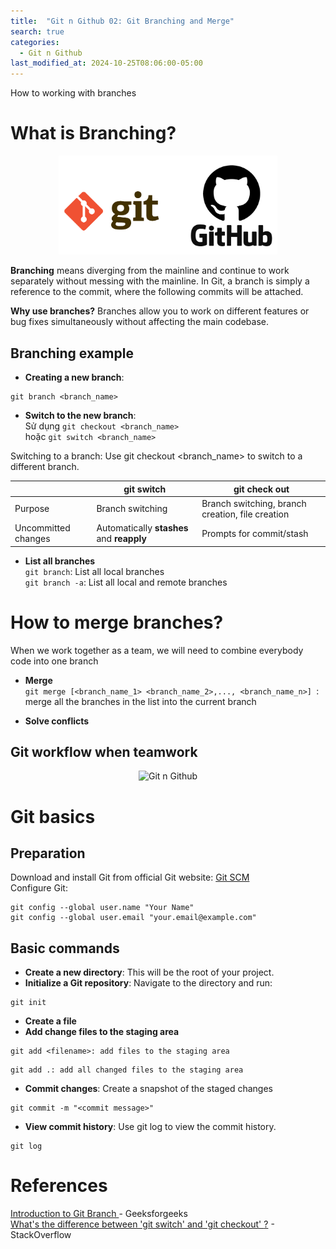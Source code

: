 ```yaml
---
title:  "Git n Github 02: Git Branching and Merge"
search: true
categories: 
  - Git n Github
last_modified_at: 2024-10-25T08:06:00-05:00
---
```


How to working with branches

# What is Branching?
<div style="text-align: center"><img src="../assets/images/Git-n-Github/git-github.png" alt="Git n Github" width="350px" ></div>

**Branching** means diverging from the mainline and continue to work separately without messing with the mainline. In Git, a branch is simply a reference to the commit, where the following commits will be attached.

**Why use branches?** Branches allow you to work on different features or bug fixes simultaneously without affecting the main codebase.

## Branching example
- **Creating a new branch**: 
```
git branch <branch_name>
```

- **Switch to the new branch**:  
Sử dụng ```git checkout <branch_name>```  
hoặc ```git switch <branch_name>```  

Switching to a branch: Use git checkout <branch_name> to switch to a different branch.

|         | git switch                                | git check out                               |
|---------|-------------------------------------------|---------------------------------------------|
| Purpose | Branch switching                          | Branch switching, branch creation, file creation | 
|Uncommitted changes| Automatically **stashes** and **reapply** | Prompts for commit/stash |

- **List all branches**  
```git branch```: List all local branches  
```git branch -a```: List all local and remote branches

# How to merge branches?
When we work together as a team, we will need to combine everybody code into one branch
- **Merge**  
```git merge [<branch_name_1> <branch_name_2>,..., <branch_name_n>] ```: merge all the branches in the list into the current branch 

[//]: # (<div style="text-align: center"><img src="" alt="Git n Github" width="350px"></div>)
- **Solve conflicts**

## Git workflow when teamwork
<div style="text-align: center;"><img src="../assets/images/Git-n-Github/git-workflow-teamwork.png" alt="Git n Github" width="350px"></div>

# Git basics
## Preparation
Download and install Git from official Git website: 
<a href = "https://git-scm.com/downloads"> Git SCM </a>  
Configure Git:
```
git config --global user.name "Your Name"
git config --global user.email "your.email@example.com"
```

## Basic commands
- **Create a new directory**: This will be the root of your project.  
- **Initialize a Git repository**: Navigate to the directory and run:
```
git init
```

- **Create a file**
- **Add change files to the staging area**
```
git add <filename>: add files to the staging area
```
```
git add .: add all changed files to the staging area 
```
- **Commit changes**: Create a snapshot of the staged changes
```
git commit -m "<commit message>"
```
- **View commit history**: Use git log to view the commit history.
```
git log
```

# References 

<a href = "https://www.geeksforgeeks.org/introduction-to-git-branch">Introduction to Git Branch
</a>  - Geeksforgeeks  
<a href = "https://stackoverflow.com/questions/57265785/whats-the-difference-between-git-switch-and-git-checkout-branch">What's the difference between 'git switch' and 'git checkout' <branch>?</a> - StackOverflow